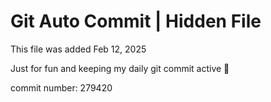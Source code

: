 # Git Auto Commit | Hidden File

This file was added Feb 12, 2025

Just for fun and keeping my daily git commit active 🤪

commit number: 279420
